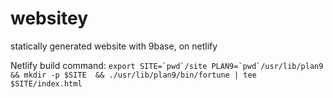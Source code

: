 # websitey
statically generated website with 9base, on netlify

Netlify build command:
```export SITE=`pwd`/site PLAN9=`pwd`/usr/lib/plan9 && mkdir -p $SITE  && ./usr/lib/plan9/bin/fortune | tee $SITE/index.html```
